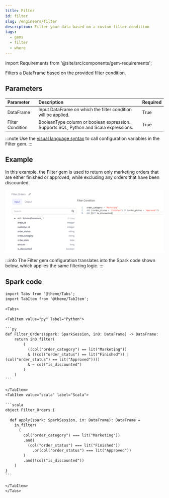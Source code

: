 ```yaml
---
title: Filter
id: filter
slug: /engineers/filter
description: Filter your data based on a custom filter condition
tags:
  - gems
  - filter
  - where
---
```


import Requirements from '@site/src/components/gem-requirements';

<Requirements
  python_package_name="ProphecySparkBasicsPython"
  python_package_version="0.0.1+"
  scala_package_name="ProphecySparkBasicsScala"
  scala_package_version="0.0.1+"
  scala_lib=""
  python_lib=""
  uc_single="14.3+"
  uc_shared="14.3+"
  livy="3.0.1+"
/>

Filters a DataFrame based on the provided filter condition.

## Parameters

| Parameter        | Description                                                                           | Required |
| :--------------- | :------------------------------------------------------------------------------------ | :------- |
| DataFrame        | Input DataFrame on which the filter condition will be applied.                        | True     |
| Filter Condition | BooleanType column or boolean expression. Supports SQL, Python and Scala expressions. | True     |

:::note
Use the [visual language syntax](/engineers/configurations#syntax-for-different-languages) to call configuration variables in the Filter gem.
:::

## Example

In this example, the Filter gem is used to return only marketing orders that are either finished or approved, while excluding any orders that have been discounted.

![Example usage of Filter](./img/filter_eg_1.png)

:::info
The Filter gem configuration translates into the Spark code shown below, which applies the same filtering logic.
:::

## Spark code

````mdx-code-block
import Tabs from '@theme/Tabs';
import TabItem from '@theme/TabItem';

<Tabs>

<TabItem value="py" label="Python">

```py
def Filter_Orders(spark: SparkSession, in0: DataFrame) -> DataFrame:
    return in0.filter(
        (
          ((col("order_category") == lit("Marketing"))
          & ((col("order_status") == lit("Finished")) | (col("order_status") == lit("Approved"))))
          & ~ col("is_discounted")
        )
    )
```

</TabItem>
<TabItem value="scala" label="Scala">

```scala
object Filter_Orders {

  def apply(spark: SparkSession, in: DataFrame): DataFrame =
    in.filter(
      (
        col("order_category") === lit("Marketing"))
        .and(
          (col("order_status") === lit("Finished"))
            .or(col("order_status") === lit("Approved"))
        )
        .and(!col("is_discounted"))
    )
}
```

</TabItem>
</Tabs>

````
